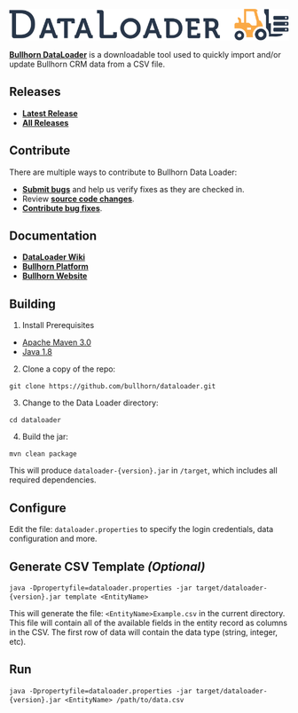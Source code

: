 ![DataLoader Logo](dataloader.png)

**[Bullhorn DataLoader](http://www.bullhorn.com)** is a downloadable tool used to quickly import and/or update Bullhorn CRM data from a CSV file.

## Releases

* **[Latest Release](https://github.com/bullhorn/dataloader/releases/latest)**
* **[All Releases](https://github.com/bullhorn/dataloader/releases)**

## Contribute

There are multiple ways to contribute to Bullhorn Data Loader:
* **[Submit bugs](https://github.com/bullhorn/dataloader/issues)** and help us verify fixes as they are checked in.
* Review **[source code changes](https://github.com/bullhorn/dataloader/pulls)**.
* **[Contribute bug fixes](https://github.com/bullhorn/dataloader/issues)**.

## Documentation

*  **[DataLoader Wiki](https://github.com/bullhorn/dataloader/wiki)**
*  **[Bullhorn Platform](http://bullhorn.github.io/platform)**
*  **[Bullhorn Website](http://www.bullhorn.com)**

## Building

1. Install Prerequisites
 * [Apache Maven 3.0](https://maven.apache.org/)
 * [Java 1.8](http://www.oracle.com/technetwork/java/javase/downloads/jdk8-downloads-2133151.html)

2. Clone a copy of the repo:

  ```
  git clone https://github.com/bullhorn/dataloader.git
  ```

3. Change to the Data Loader directory:

  ```
  cd dataloader
  ```

4. Build the jar:

  ```
  mvn clean package
  ```

This will produce `dataloader-{version}.jar` in `/target`, which includes all required dependencies.

## Configure

Edit the file: `dataloader.properties` to specify the login credentials, data configuration and more.

## Generate CSV Template *(Optional)*

```
java -Dpropertyfile=dataloader.properties -jar target/dataloader-{version}.jar template <EntityName>
```

This will generate the file: `<EntityName>Example.csv` in the current directory. This file will contain all of the available fields in the entity record as columns in the CSV. The first row of data will contain the data type (string, integer, etc).

## Run

```
java -Dpropertyfile=dataloader.properties -jar target/dataloader-{version}.jar <EntityName> /path/to/data.csv
```
